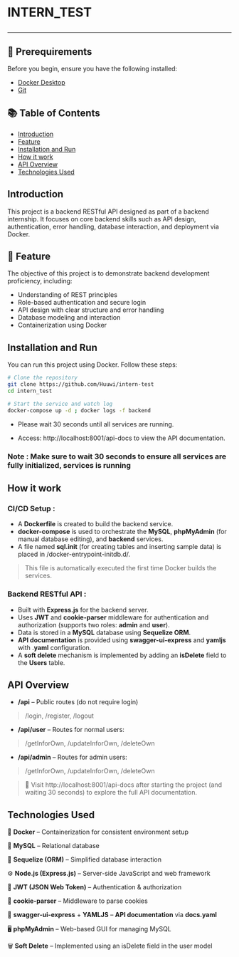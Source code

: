 # INTERN_TEST <hr>

## 📌 Prerequirements

Before you begin, ensure you have the following installed:

- [Docker Desktop](https://www.docker.com/products/docker-desktop/)
- [Git](https://git-scm.com/)

## 📚 Table of Contents

- [Introduction](#introduction)
- [Feature ](#🎯-feature)
- [Installation and Run](#installation-and-run)
- [How it work](#how-it-work)
- [API Overview](#api-overview)
- [Technologies Used](#technologies-used)

## Introduction

This project is a backend RESTful API designed as part of a backend internship. It focuses on core backend skills such as API design, authentication, error handling, database interaction, and deployment via Docker.

## 🎯 Feature

The objective of this project is to demonstrate backend development proficiency, including:

- Understanding of REST principles
- Role-based authentication and secure login
- API design with clear structure and error handling
- Database modeling and interaction
- Containerization using Docker

## Installation and Run

You can run this project using Docker. Follow these steps:

```bash
# Clone the repository
git clone https://github.com/Huuwi/intern-test
cd intern_test

# Start the service and watch log
docker-compose up -d ; docker logs -f backend

```

- Please wait 30 seconds until all services are running.

- Access: http://localhost:8001/api-docs to view the API documentation.
### Note : Make sure to wait 30 seconds to ensure all services are fully initialized, services is running 
## How it work
### CI/CD Setup : 
- A **Dockerfile** is created to build the backend service.
- **docker-compose** is used to orchestrate the **MySQL**, **phpMyAdmin** (for manual database editing), and **backend** services.
- A file named **sql.init** (for creating tables and inserting sample data) is placed in /docker-entrypoint-initdb.d/.
> This file is automatically executed the first time Docker builds the services.
### Backend RESTful API : 
- Built with **Express.js** for the backend server.
- Uses **JWT** and **cookie-parser** middleware for authentication and authorization (supports two roles: **admin** and **user**).
- Data is stored in a **MySQL** database using **Sequelize ORM**.
- **API documentation** is provided using **swagger-ui-express** and **yamljs** with .**yaml** configuration.
- A **soft delete** mechanism is implemented by adding an **isDelete** field to the **Users** table.


## API Overview
- **/api** – Public routes (do not require login)
>/login, /register, /logout
- **/api/user** – Routes for normal users:
>/getInforOwn, /updateInforOwn, /deleteOwn

- **/api/admin** – Routes for admin users:
> /getInforOwn, /updateInforOwn, /deleteOwn

> 📘 Visit http://localhost:8001/api-docs after starting the project (and waiting 30 seconds) to explore the full API documentation.
## Technologies Used
🐳 **Docker** – Containerization for consistent environment setup

🐬 **MySQL** – Relational database

🔗 **Sequelize (ORM)** – Simplified database interaction

⚙️ **Node.js (Express.js)** – Server-side JavaScript and web framework

🔐 **JWT (JSON Web Token)** – Authentication & authorization

🍪 **cookie-parser** – Middleware to parse cookies

🧾 **swagger-ui-express** + **YAMLJS** – **API documentation** via **docs.yaml**

🖥️ **phpMyAdmin** – Web-based GUI for managing MySQL

🗑️ **Soft Delete** – Implemented using an isDelete field in the user model


